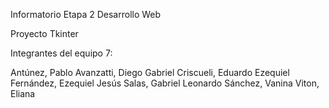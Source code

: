 Informatorio Etapa 2
Desarrollo Web 

Proyecto Tkinter

Integrantes del equipo 7:

Antúnez, Pablo
Avanzatti, Diego Gabriel
Criscueli, Eduardo Ezequiel
Fernández, Ezequiel Jesús
Salas, Gabriel Leonardo
Sánchez, Vanina
Viton, Eliana 


 
